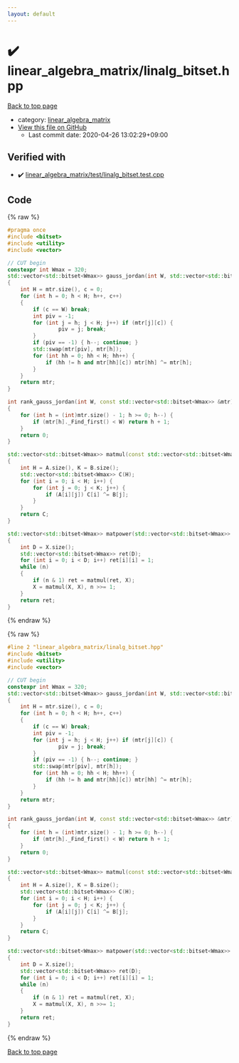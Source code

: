 ```yaml
---
layout: default
---
```


<!-- mathjax config similar to math.stackexchange -->
<script type="text/javascript" async
  src="https://cdnjs.cloudflare.com/ajax/libs/mathjax/2.7.5/MathJax.js?config=TeX-MML-AM_CHTML">
</script>
<script type="text/x-mathjax-config">
  MathJax.Hub.Config({
    TeX: { equationNumbers: { autoNumber: "AMS" }},
    tex2jax: {
      inlineMath: [ ['$','$'] ],
      processEscapes: true
    },
    "HTML-CSS": { matchFontHeight: false },
    displayAlign: "left",
    displayIndent: "2em"
  });
</script>

<script type="text/javascript" src="https://cdnjs.cloudflare.com/ajax/libs/jquery/3.4.1/jquery.min.js"></script>
<script src="https://cdn.jsdelivr.net/npm/jquery-balloon-js@1.1.2/jquery.balloon.min.js" integrity="sha256-ZEYs9VrgAeNuPvs15E39OsyOJaIkXEEt10fzxJ20+2I=" crossorigin="anonymous"></script>
<script type="text/javascript" src="../../assets/js/copy-button.js"></script>
<link rel="stylesheet" href="../../assets/css/copy-button.css" />


# :heavy_check_mark: linear_algebra_matrix/linalg_bitset.hpp

<a href="../../index.html">Back to top page</a>

* category: <a href="../../index.html#20f2c5d841ec31673050aaedd8b17f50">linear_algebra_matrix</a>
* <a href="{{ site.github.repository_url }}/blob/master/linear_algebra_matrix/linalg_bitset.hpp">View this file on GitHub</a>
    - Last commit date: 2020-04-26 13:02:29+09:00




## Verified with

* :heavy_check_mark: <a href="../../verify/linear_algebra_matrix/test/linalg_bitset.test.cpp.html">linear_algebra_matrix/test/linalg_bitset.test.cpp</a>


## Code

<a id="unbundled"></a>
{% raw %}
```cpp
#pragma once
#include <bitset>
#include <utility>
#include <vector>

// CUT begin
constexpr int Wmax = 320;
std::vector<std::bitset<Wmax>> gauss_jordan(int W, std::vector<std::bitset<Wmax>> mtr)
{
    int H = mtr.size(), c = 0;
    for (int h = 0; h < H; h++, c++)
    {
        if (c == W) break;
        int piv = -1;
        for (int j = h; j < H; j++) if (mtr[j][c]) {
                piv = j; break;
        }
        if (piv == -1) { h--; continue; }
        std::swap(mtr[piv], mtr[h]);
        for (int hh = 0; hh < H; hh++) {
            if (hh != h and mtr[hh][c]) mtr[hh] ^= mtr[h];
        }
    }
    return mtr;
}

int rank_gauss_jordan(int W, const std::vector<std::bitset<Wmax>> &mtr) // Rank of Gauss-Jordan eliminated matrix
{
    for (int h = (int)mtr.size() - 1; h >= 0; h--) {
        if (mtr[h]._Find_first() < W) return h + 1;
    }
    return 0;
}

std::vector<std::bitset<Wmax>> matmul(const std::vector<std::bitset<Wmax>> &A, const std::vector<std::bitset<Wmax>> &B)
{
    int H = A.size(), K = B.size();
    std::vector<std::bitset<Wmax>> C(H);
    for (int i = 0; i < H; i++) {
        for (int j = 0; j < K; j++) {
            if (A[i][j]) C[i] ^= B[j];
        }
    }
    return C;
}

std::vector<std::bitset<Wmax>> matpower(std::vector<std::bitset<Wmax>> X, long long n)
{
    int D = X.size();
    std::vector<std::bitset<Wmax>> ret(D);
    for (int i = 0; i < D; i++) ret[i][i] = 1;
    while (n)
    {
        if (n & 1) ret = matmul(ret, X);
        X = matmul(X, X), n >>= 1;
    }
    return ret;
}

```
{% endraw %}

<a id="bundled"></a>
{% raw %}
```cpp
#line 2 "linear_algebra_matrix/linalg_bitset.hpp"
#include <bitset>
#include <utility>
#include <vector>

// CUT begin
constexpr int Wmax = 320;
std::vector<std::bitset<Wmax>> gauss_jordan(int W, std::vector<std::bitset<Wmax>> mtr)
{
    int H = mtr.size(), c = 0;
    for (int h = 0; h < H; h++, c++)
    {
        if (c == W) break;
        int piv = -1;
        for (int j = h; j < H; j++) if (mtr[j][c]) {
                piv = j; break;
        }
        if (piv == -1) { h--; continue; }
        std::swap(mtr[piv], mtr[h]);
        for (int hh = 0; hh < H; hh++) {
            if (hh != h and mtr[hh][c]) mtr[hh] ^= mtr[h];
        }
    }
    return mtr;
}

int rank_gauss_jordan(int W, const std::vector<std::bitset<Wmax>> &mtr) // Rank of Gauss-Jordan eliminated matrix
{
    for (int h = (int)mtr.size() - 1; h >= 0; h--) {
        if (mtr[h]._Find_first() < W) return h + 1;
    }
    return 0;
}

std::vector<std::bitset<Wmax>> matmul(const std::vector<std::bitset<Wmax>> &A, const std::vector<std::bitset<Wmax>> &B)
{
    int H = A.size(), K = B.size();
    std::vector<std::bitset<Wmax>> C(H);
    for (int i = 0; i < H; i++) {
        for (int j = 0; j < K; j++) {
            if (A[i][j]) C[i] ^= B[j];
        }
    }
    return C;
}

std::vector<std::bitset<Wmax>> matpower(std::vector<std::bitset<Wmax>> X, long long n)
{
    int D = X.size();
    std::vector<std::bitset<Wmax>> ret(D);
    for (int i = 0; i < D; i++) ret[i][i] = 1;
    while (n)
    {
        if (n & 1) ret = matmul(ret, X);
        X = matmul(X, X), n >>= 1;
    }
    return ret;
}

```
{% endraw %}

<a href="../../index.html">Back to top page</a>

